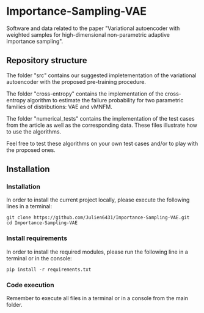 # Importance-Sampling-VAE

Software and data related to the paper "Variational autoencoder with weighted samples for high-dimensional non-parametric adaptive importance sampling".

## Repository structure

The folder "src" contains our suggested impletementation of the variational autoencoder with the proposed pre-training procedure.

The folder "cross-entropy" contains the implementation of the cross-entropy algorithm to estimate the failure probability for two parametric families of distributions: VAE and vMNFM.

The folder "numerical_tests" contains the implementation of the test cases from the article as well as the corresponding data. These files illustrate how to use the algorithms. 

Feel free to test these algorithms on your own test cases and/or to play with the proposed ones.

## Installation
### Installation

In order to install the current project locally, please execute the following lines in a terminal:

```
git clone https://github.com/Julien6431/Importance-Sampling-VAE.git
cd Importance-Sampling-VAE
```


### Install requirements

In order to install the required modules, please run the following line in a terminal or in the console:

```
pip install -r requirements.txt
```

### Code execution

Remember to execute all files in a terminal or in a console from the main folder. 
